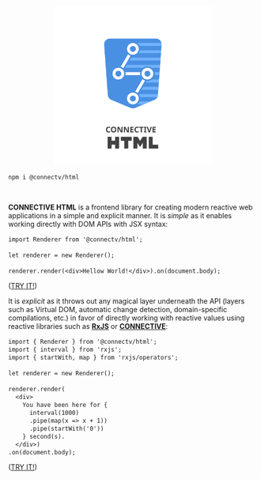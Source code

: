 <p align="center">
<img src="https://raw.githubusercontent.com/CONNECT-platform/connective-html/master/logo.svg?sanitize=true" width="320px"/>
</p>

```
npm i @connectv/html
```
<br>

**CONNECTIVE HTML** is a frontend library for creating modern reactive web applications in a simple and explicit manner.
It is _simple_ as it enables working directly with DOM APIs with JSX syntax:

```tsx
import Renderer from '@connectv/html';

let renderer = new Renderer();

renderer.render(<div>Hellow World!</div>).on(document.body);
```
([TRY IT!](https://stackblitz.com/edit/connective-html-hellowworld?file=index.tsx))

It is _explicit_ as it throws out any magical layer underneath the API (layers such as Virtual DOM, automatic change detection, domain-specific compilations, etc.) in favor of directly working with reactive values using reactive libraries
such as [**RxJS**](https://github.com/ReactiveX/rxjs) or [**CONNECTIVE**](https://github.com/CONNECT-platform/connective):

```tsx
import { Renderer } from '@connectv/html';
import { interval } from 'rxjs';
import { startWith, map } from 'rxjs/operators';

let renderer = new Renderer();

renderer.render(
  <div>
    You have been here for {
      interval(1000)
      .pipe(map(x => x + 1))
      .pipe(startWith('0'))
    } second(s).
  </div>)
.on(document.body);
```
([TRY IT!](https://stackblitz.com/edit/connective-html-timer?file=index.tsx))

